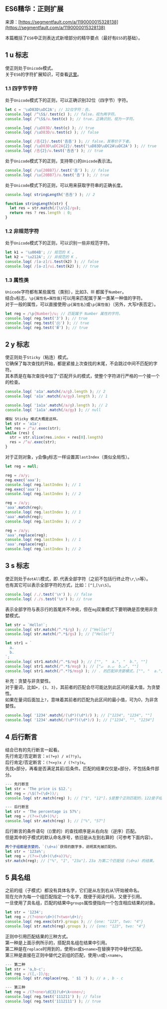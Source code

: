 ## ES6精华：正则扩展

来源：[https://segmentfault.com/a/1190000015328138](https://segmentfault.com/a/1190000015328138)

本篇概括了`ES6`中正则表达式新增部分的精华要点（最好有`ES5`的基础）。
## 1 u 标志

使正则处于`Unicode`模式。  
关于`ES6`的字符扩展知识，可查看[这里][0]。
### 1.1 四字节字符

处于`Unicode`模式下的正则，可以正确识别32位（四字节）字符。

```js
let c = '\uD83D\uDC2A'; // 32位字符：𠮷。
console.log( /^\S$/.test(c) ); // false，视为两字符。
console.log( /^\S$/u.test(c) ); // true，正确识别，视为一字符。

console.log( /\uD83D/.test(c) ); // true
console.log( /\uD83D/u.test(c) ); // false

console.log( /𠮷{2}/.test('𠮷𠮷') ); // false，其等价于下者。
console.log( /\uD83D\uDC2A{2}/.test('\uD83D\uDC2A\uDC2A') ); // true
console.log( /𠮷{2}/u.test('𠮷𠮷') ); // true
```

处于`Unicode`模式下的正则，支持带`{}`的`Unicode`表示法。

```js
console.log( /\u{20BB7}/.test('𠮷') ); // false
console.log( /\u{20BB7}/u.test('𠮷') ); // true
```

处于`Unicode`模式下的正则，可以用来获取字符串的正确长度。

```js
console.log( stringLength('𠮷𠮷') ); // 2

function stringLength(str) {
  let res = str.match(/[\s\S]/gu);
  return res ? res.length : 0;
}
```
### 1.2 非规范字符

处于`Unicode`模式下的正则，可以识别一些非规范字符。

```js
let k1 = '\u004B'; // 规范的 K 。
let k2 = '\u212A'; // 非规范的 K 。
console.log( /[a-z]/i.test(k2) ); // false
console.log( /[a-z]/ui.test(k2) ); // true
```
### 1.3 属性类
`Unicode`字符都有某些属性（类别），比如3、Ⅲ 都属于`Number`。  
结合`u`标志，`\p{属性名=属性值}`可以用来匹配属于某一类某一种值的字符。  
对于一般的属性，可以直接使用`\p{属性名}`或`\p{属性值}`（另外，大写`P`表否定）。

```js
let reg = /\p{Number}/u; // 匹配属于 Number 属性的字符。
console.log( reg.test('3') ); // true
console.log( reg.test('㉛') ); // true
console.log( reg.test('Ⅲ') ); // true
```
## 2 y 标志

使正则处于`Sticky`（粘连）模式。  
它确保了每次查找的开始，都是紧接上次查找的末尾，不会跳过中间不匹配的字符。  
其本质是在每次查找中加了`^`匹配开头的模式，使整个字符进行严格的一个接一个的检查。

```js
console.log( 'a1a'.match(/a/g).length ); // 2
console.log( 'a1a'.match(/a/gy).length ); // 1

console.log( '1a1a'.match(/a/g).length ); // 2
console.log( '1a1a'.match(/a/gy) ); // null

模拟 Sticky 模式大概是这样。
let str = 'a1a';
let res = /^a/.exec(str);
while (res) {
  str = str.slice(res.index + res[0].length)
  res = /^a/.exec(str);
}
```

对于正则对象，`y`会像`g`标志一样设置其`lastIndex`（类似全局性）。

```js
let reg = null;

reg = /a/y;
reg.exec('aaa');
console.log( reg.lastIndex ); // 1
reg.exec('aaa');
console.log( reg.lastIndex ); // 2

reg = /a/y;
'aaa'.match(reg);
console.log( reg.lastIndex ); // 1
'aaa'.match(reg);
console.log( reg.lastIndex ); // 2

reg = /a/y;
'aaa'.replace(reg);
console.log( reg.lastIndex ); // 1
'aaa'.replace(reg);
console.log( reg.lastIndex ); // 2
```
## 3 s 标志

使正则处于`dotAll`模式，即`.`代表全部字符（之前不包括行终止符`\r`,`\n`等）。  
也有其它可以表示全部字符的方式，比如：`[^]`,`[\s\S]`。

```js
console.log( /./.test('\n') ); // false
console.log( /./s.test('\n') ); // true
```

表示全部字符与表示行的首尾并不冲突，但在`mg`双重模式下要明确是否使用非贪婪模式。

```js
let str = `Hello!`;
console.log( str.match(/^.*$/g) ); // ["Hello!"]
console.log( str.match(/^.*$/gs) ); // ["Hello!"]

let str1 = `
  a.
  b.
`;
console.log( str1.match(/^.*$/mg) ); // ["", "  a.", "  b.", ""]
console.log( str1.match(/^.*$/msg) ); // ["↵  a.↵  b.↵", ""]
console.log( str1.match(/^.*?$/msg) ); // . 的匹配非贪婪模式，["", "  a.", "  b.", ""]。
```

补充：贪婪与非贪婪性。  
对于量词，比如`+, {1, 3}`，其前者的匹配会尽可能达到此区间的最大值，为贪婪性。  
如果在量词后面加上`?`，意味着其前者的匹配为此区间的最小值，可为0，为非贪婪性。

```js
console.log( '1234'.match(/(\d*)(\d*)/) ); // ["1234", "1234", ""]
console.log( '1234'.match(/(\d*?)(\d*)/) ); // ["1234", "", "1234"]
```
## 4 后行断言

结合已有的先行断言一起看。  
先行肯定/否定断言：`x(?=y) / x(?!y)`。  
后行肯定/否定断言：`(?<=y)x / (?<!y)x`。  
先找`x`部分，再看是否满足其前/后条件。匹配的结果仅仅是`x`部分，不包括条件部分。

```js
--- 先行断言
let str = 'The price is $12.';
let reg = /\$(?=(\d+))/;
console.log( str.match(reg) ); // ["$", "12"]，$是整个正则匹配的，122是子组的。

--- 后行断言
let str = 'The percentage is 57%';
let reg = /(?<=(\d+))%/;
console.log( str.match(reg) ); // ["%", "57"]
```

后行断言的条件语句（()里的）的查找顺序是从右向左（逆序）匹配。  
但是其中的子模式的默认命名序号，依旧是从左到右算的（可参考下面内容）。

```js
两个子组都是贪婪的，`(\d+a)`获得的数字多，说明其先被匹配的。
let str = '123a%';
let reg = /(?<=(\d+)(\d+a))%/;
str.match(reg); // ["%", "1", "23a"]，23a 为第二个匹配组 (\d+a) 的结果。
```
## 5 具名组

之前的组（子模式）都没有具体名字，它们是从左到右从1开始被命名。  
现在允许为每一个组匹配指定一个名字，既便于阅读代码，又便于引用。  
一旦使用了具名组，匹配的结果中`groups`属性便指向一个包含相应结果的对象。

```js
let str = '1234';
let reg = /(?<one>\d+)(?<two>\d+)/;
console.log( reg.exec(str).groups ); // {one: "123", two: "4"}
console.log( str.match(reg).groups ); // {one: "123", two: "4"}
```

正则中引用匹配结果的三种方式。  
第一种是上面示例所示的，搭配具名组在结果中引用。  
第二种是在`replace`时用到的，使用`$n`或`$<name>`在替换字符中替代匹配。  
第三种是直接在正则中替代之前组的匹配，使用`\n`或`\<name>`。

```js
--- 第二种
let str = 'a,b-c';
let reg = /([,-])/g;
console.log( str.replace(reg, ' $1 ') ); // a , b - c

--- 第三种
let reg = /(?<one>\d{3})\d+\k<one>/;
console.log( reg.test('111211') ); // false
console.log( reg.test('1112111') ); // true
```

[0]: https://segmentfault.com/a/1190000015271030